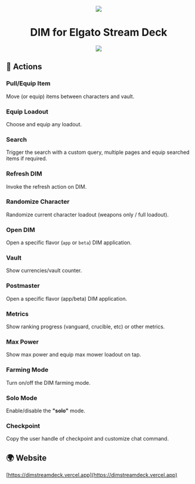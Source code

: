<p align="center">
  <img src="https://dimstreamdeck.vercel.app/logo.png">
</p>

<h1 align="center">DIM for Elgato Stream Deck </h1>

<p align="center"> 
  <a href="https://apps.elgato.com/plugins/com.dim.streamdeck" target="_blank">
    <img src="https://img.shields.io/badge/dynamic/json?logo=elgato&amp;label=elgato&amp;query=%24.plugins%5B%3F%28%40.identifier%3D%3D%22com.dim.streamdeck%22%29%5D.downloads&amp;suffix=%20downloads&amp;url=https%3A%2F%2Fappstore.elgato.com%2FstreamDeckPlugin%2Fcatalog.json" class="ml-2 mb-2">
  </a>
</p>

## 📌 Actions

### Pull/Equip Item
  
Move (or equip) items between characters and vault.

### Equip Loadout
  
Choose and equip any loadout.

### Search

Trigger the search with a custom query, multiple pages and equip searched items if required.

### Refresh DIM

Invoke the refresh action on DIM.

### Randomize Character

Randomize current character loadout (weapons only / full loadout).

### Open DIM

Open a specific flavor (`app` or `beta`) DIM application.

### Vault

Show currencies/vault counter.

### Postmaster

Open a specific flavor (app/beta) DIM application.

### Metrics

Show ranking progress (vanguard, crucible, etc) or other metrics.

### Max Power

Show max power and equip max mower loadout on tap.

### Farming Mode

Turn on/off the DIM farming mode.

### Solo Mode

Enable/disable the **"solo"** mode.

### Checkpoint
Copy the user handle of checkpoint and customize chat command.

## 🌍 Website

[https://dimstreamdeck.vercel.app](https://dimstreamdeck.vercel.app)

